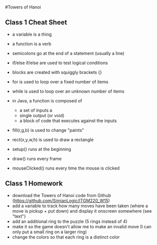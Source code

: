 #Towers of Hanoi

Class 1 Cheat Sheet
------------------------------------------------------------------------
* a variable is a thing
* a function is a verb
* semicolons go at the end of a statement (usually a line)

* if/else if/else are used to test logical conditions
* blocks are created with squiggly brackets {}
* for is used to loop over a fixed number of items
* while is used to loop over an unknown number of items

* in Java, a function is composed of
  * a set of inputs a
  * single output (or void)
  * a block of code that executes against the inputs

* fill(r,g,b) is used to change "paints"
* rect(x,y,w,h) is used to draw a rectangle

* setup() runs at the beginning
* draw() runs every frame
* mouseClicked() runs every time the mouse is clicked

Class 1 Homework
------------------------------------------------------------------------
* download the Towers of Hanoi code from Github (https://github.com/SimianLogic/ITGM220_W15)
* add a variable to track how many moves have been taken (where a move is pickup + put down) and display it onscreen somewhere (see "text")
* add an additional ring to the puzzle (5 rings instead of 4)
* make it so the game doesn't allow me to make an invalid move (I can only put a small ring on a larger ring)
* change the colors so that each ring is a distinct color